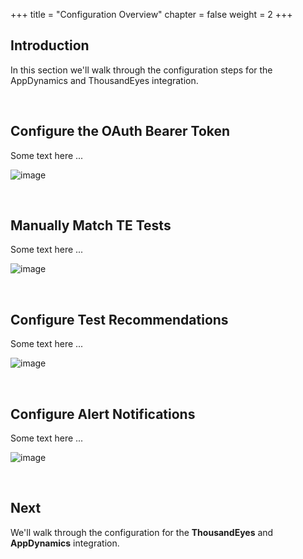 +++
title = "Configuration Overview"
chapter = false
weight = 2
+++

## Introduction

In this section we'll walk through the configuration steps for the AppDynamics and ThousandEyes integration.


<br>


## Configure the OAuth Bearer Token

Some text here ...

![image](/images/20_config_overview/example-image.png)


<br>

## Manually Match TE Tests 

Some text here ...

![image](/images/20_config_overview/example-image.png)


<br>

## Configure Test Recommendations


Some text here ...

![image](/images/20_config_overview/example-image.png)



<br>

## Configure Alert Notifications

Some text here ...

![image](/images/20_config_overview/example-image.png)


<br>

## Next <span style="color: #143c76;"><i class='fas fa-cog fa-spin fa-sm'></i></span>&nbsp;

We'll walk through the configuration for the **ThousandEyes** and **AppDynamics** integration.

<br>
